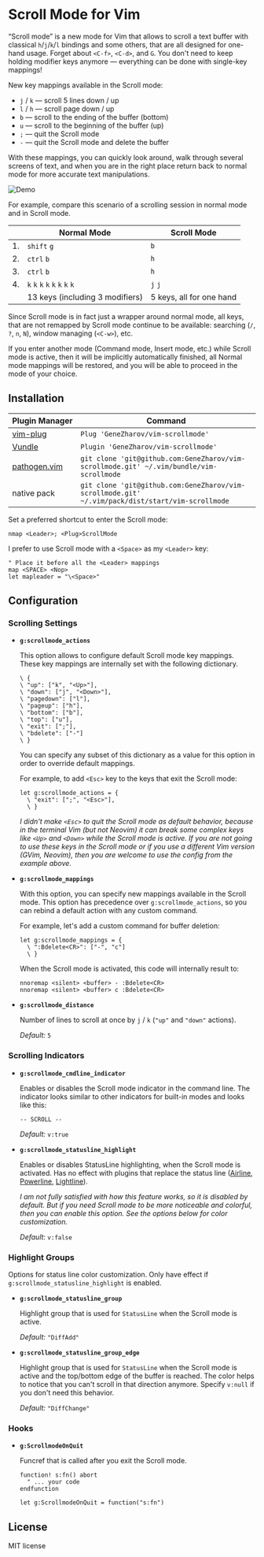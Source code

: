 # Scroll Mode for Vim

“Scroll mode” is a new mode for Vim that allows to scroll a text buffer with
classical `h`/`j`/`k`/`l` bindings and some others, that are all designed for
one-hand usage. Forget about `<C-f>`, `<C-d>`, and `G`. You don't need to keep
holding modifier keys anymore — everything can be done with single-key
mappings!

New key mappings available in the Scroll mode:

- `j` / `k` — scroll 5 lines down / up
- `l` / `h` — scroll page down / up
- `b` — scroll to the ending of the buffer (bottom)
- `u` — scroll to the beginning of the buffer (up)
- `;` — quit the Scroll mode
- `-` — quit the Scroll mode and delete the buffer

With these mappings, you can quickly look around, walk through several screens
of text, and when you are in the right place return back to normal mode for
more accurate text manipulations.

![Demo](https://github.com/GeneZharov/vim-scrollmode/blob/master/demo.gif?raw=true)

For example, compare this scenario of a scrolling session in normal mode and in
Scroll mode.

|     | Normal Mode                     | Scroll Mode              |
| --- | ------------------------------- | ------------------------ |
| 1.  | `shift` `g`                     | `b`                      |
| 2.  | `ctrl` `b`                      | `h`                      |
| 3.  | `ctrl` `b`                      | `h`                      |
| 4.  | `k` `k` `k` `k` `k` `k` `k` `k` | `j` `j`                  |
|     | 13 keys (including 3 modifiers) | 5 keys, all for one hand |

Since Scroll mode is in fact just a wrapper around normal mode, all keys, that
are not remapped by Scroll mode continue to be available: searching (`/`, `?`,
`n`, `N`), window managing (`<C-w>`), etc.

If you enter another mode (Command mode, Insert mode, etc.) while Scroll mode
is active, then it will be implicitly automatically finished, all Normal mode
mappings will be restored, and you will be able to proceed in the mode of your
choice.

## Installation

| Plugin Manager                                         | Command                                                                                          |
| ------------------------------------------------------ | ------------------------------------------------------------------------------------------------ |
| [vim-plug](https://github.com/junegunn/vim-plug)       | `Plug 'GeneZharov/vim-scrollmode'`                                                               |
| [Vundle](https://github.com/VundleVim/Vundle.vim)      | `Plugin 'GeneZharov/vim-scrollmode'`                                                             |
| [pathogen.vim](https://github.com/tpope/vim-pathogen/) | `git clone 'git@github.com:GeneZharov/vim-scrollmode.git' ~/.vim/bundle/vim-scrollmode`          |
| native pack                                            | `git clone 'git@github.com:GeneZharov/vim-scrollmode.git' ~/.vim/pack/dist/start/vim-scrollmode` |

Set a preferred shortcut to enter the Scroll mode:

```vim
nmap <Leader>; <Plug>ScrollMode
```

I prefer to use Scroll mode with a `<Space>` as my `<Leader>` key:

```vim
" Place it before all the <Leader> mappings
map <SPACE> <Nop>
let mapleader = "\<Space>"
```

## Configuration

### Scrolling Settings

- **`g:scrollmode_actions`**

  This option allows to configure default Scroll mode key mappings. These
  key mappings are internally set with the following dictionary.

  ```vim
  \ {
  \ "up": ["k", "<Up>"],
  \ "down": ["j", "<Down>"],
  \ "pagedown": ["l"],
  \ "pageup": ["h"],
  \ "bottom": ["b"],
  \ "top": ["u"],
  \ "exit": [";"],
  \ "bdelete": ["-"]
  \ }
  ```

  You can specify any subset of this dictionary as a value for this option in
  order to override default mappings.

  For example, to add `<Esc>` key to the keys that exit the Scroll mode:

  ```vim
  let g:scrollmode_actions = {
    \ "exit": [";", "<Esc>"],
    \ }
  ```

  _I didn't make `<Esc>` to quit the Scroll mode as default behavior, because
  in the terminal Vim (but not Neovim) it can break some complex keys like
  `<Up>` and `<Down>` while the Scroll mode is active. If you are not going
  to use these keys in the Scroll mode or if you use a different Vim version
  (GVim, Neovim), then you are welcome to use the config from the example
  above._

- **`g:scrollmode_mappings`**

  With this option, you can specify new mappings available in the Scroll
  mode. This option has precedence over `g:scrollmode_actions`, so you can
  rebind a default action with any custom command.

  For example, let's add a custom command for buffer deletion:

  ```vim
  let g:scrollmode_mappings = {
    \ ":Bdelete<CR>": ["-", "c"]
    \ }
  ```

  When the Scroll mode is activated, this code will internally result to:

  ```vim
  nnoremap <silent> <buffer> - :Bdelete<CR>
  nnoremap <silent> <buffer> c :Bdelete<CR>
  ```

- **`g:scrollmode_distance`**

  Number of lines to scroll at once by `j` / `k` (`"up"` and `"down"`
  actions).

  _Default:_ `5`

### Scrolling Indicators

- **`g:scrollmode_cmdline_indicator`**

  Enables or disables the Scroll mode indicator in the command line. The
  indicator looks similar to other indicators for built-in modes and looks
  like this:

  ```
  -- SCROLL --
  ```

  _Default:_ `v:true`

- **`g:scrollmode_statusline_highlight`**

  Enables or disables StatusLine highlighting, when the Scroll mode is
  activated. Has no effect with plugins that replace the status line
  ([Airline](https://github.com/vim-airline/vim-airline),
  [Powerline](https://github.com/powerline/powerline),
  [Lightline](https://github.com/itchyny/lightline.vim)).

  _I am not fully satisfied with how this feature works, so it is disabled by
  default. But if you need Scroll mode to be more noticeable and colorful,
  then you can enable this option. See the options below for color
  customization._

  _Default:_ `v:false`

### Highlight Groups

Options for status line color customization. Only have effect if
`g:scrollmode_statusline_highlight` is enabled.

- **`g:scrollmode_statusline_group`**

  Highlight group that is used for `StatusLine` when the Scroll mode
  is active.

  _Default:_ `"DiffAdd"`

- **`g:scrollmode_statusline_group_edge`**

  Highlight group that is used for `StatusLine` when the Scroll mode is
  active and the top/bottom edge of the buffer is reached. The color helps to
  notice that you can't scroll in that direction anymore. Specify `v:null` if
  you don't need this behavior.

  _Default:_ `"DiffChange"`

### Hooks

- **`g:ScrollmodeOnQuit`**

  Funcref that is called after you exit the Scroll mode.

  ```vim
  function! s:fn() abort
    " ... your code
  endfunction

  let g:ScrollmodeOnQuit = function("s:fn")
  ```

## License

MIT license
